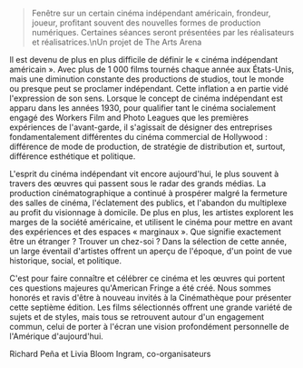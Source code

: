 > Fenêtre sur un certain cinéma indépendant américain, frondeur, joueur, profitant souvent des nouvelles formes de production numériques. Certaines séances seront présentées par les réalisateurs et réalisatrices.\nUn projet de The Arts Arena

Il est devenu de plus en plus difficile de définir le « cinéma indépendant américain ». Avec plus de 1 000 films tournés chaque année aux États-Unis, mais une diminution constante des productions de studios, tout le monde ou presque peut se proclamer indépendant. Cette inflation a en partie vidé l'expression de son sens. Lorsque le concept de cinéma indépendant est apparu dans les années 1930, pour qualifier tant le cinéma socialement engagé des Workers Film and Photo Leagues que les premières expériences de l'avant-garde, il s'agissait de désigner des entreprises fondamentalement différentes du cinéma commercial de Hollywood : différence de mode de production, de stratégie de distribution et, surtout, différence esthétique et politique.

L'esprit du cinéma indépendant vit encore aujourd'hui, le plus souvent à travers des œuvres qui passent sous le radar des grands médias. La production cinématographique a continué à prospérer malgré la fermeture des salles de cinéma, l'éclatement des publics, et l'abandon du multiplexe au profit du visionnage à domicile. De plus en plus, les artistes explorent les marges de la société américaine, et utilisent le cinéma pour mettre en avant des expériences et des espaces « marginaux ». Que signifie exactement être un étranger ? Trouver un chez-soi ? Dans la sélection de cette année, un large éventail d'artistes offrent un aperçu de l'époque, d'un point de vue historique, social, et politique.

C'est pour faire connaître et célébrer ce cinéma et les œuvres qui portent ces questions majeures qu'American Fringe a été créé. Nous sommes honorés et ravis d'être à nouveau invités à la Cinémathèque pour présenter cette septième édition. Les films sélectionnés offrent une grande variété de sujets et de styles, mais tous se retrouvent autour d'un engagement commun, celui de porter à l'écran une vision profondément personnelle de l'Amérique d'aujourd'hui.

Richard Peña et Livia Bloom Ingram, co-organisateurs
